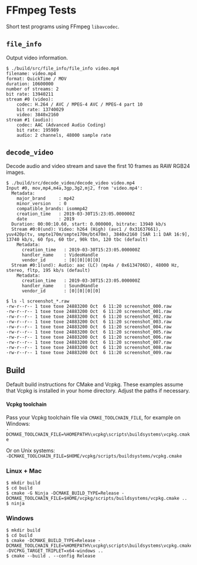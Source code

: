 # FFmpeg Tests

Short test programs using FFmpeg `libavcodec`.

## `file_info`

Output video information.

```
$ ./build/src/file_info/file_info video.mp4
filename: video.mp4
format: QuickTime / MOV
duration: 10600000
number of streams: 2
bit rate: 13940211
stream #0 (video):
    codec: H.264 / AVC / MPEG-4 AVC / MPEG-4 part 10
    bit rate: 13740029
    video: 3840x2160
stream #1 (audio):
    codec: AAC (Advanced Audio Coding)
    bit rate: 195989
    audio: 2 channels, 48000 sample rate
```

## `decode_video`

Decode audio and video stream and save the first 10 frames as RAW RGB24 images.

```
$ ./build/src/decode_video/decode_video video.mp4
Input #0, mov,mp4,m4a,3gp,3g2,mj2, from 'video.mp4':
  Metadata:
    major_brand     : mp42
    minor_version   : 0
    compatible_brands: isommp42
    creation_time   : 2019-03-30T15:23:05.000000Z
    date            : 2019
  Duration: 00:00:10.60, start: 0.000000, bitrate: 13940 kb/s
  Stream #0:0(und): Video: h264 (High) (avc1 / 0x31637661), yuv420p(tv, smpte170m/smpte170m/bt470m), 3840x2160 [SAR 1:1 DAR 16:9], 13740 kb/s, 60 fps, 60 tbr, 90k tbn, 120 tbc (default)
    Metadata:
      creation_time   : 2019-03-30T15:23:05.000000Z
      handler_name    : VideoHandle
      vendor_id       : [0][0][0][0]
  Stream #0:1(und): Audio: aac (LC) (mp4a / 0x6134706D), 48000 Hz, stereo, fltp, 195 kb/s (default)
    Metadata:
      creation_time   : 2019-03-30T15:23:05.000000Z
      handler_name    : SoundHandle
      vendor_id       : [0][0][0][0]

$ ls -l screenshot_*.raw
-rw-r--r-- 1 toxe toxe 24883200 Oct  6 11:20 screenshot_000.raw
-rw-r--r-- 1 toxe toxe 24883200 Oct  6 11:20 screenshot_001.raw
-rw-r--r-- 1 toxe toxe 24883200 Oct  6 11:20 screenshot_002.raw
-rw-r--r-- 1 toxe toxe 24883200 Oct  6 11:20 screenshot_003.raw
-rw-r--r-- 1 toxe toxe 24883200 Oct  6 11:20 screenshot_004.raw
-rw-r--r-- 1 toxe toxe 24883200 Oct  6 11:20 screenshot_005.raw
-rw-r--r-- 1 toxe toxe 24883200 Oct  6 11:20 screenshot_006.raw
-rw-r--r-- 1 toxe toxe 24883200 Oct  6 11:20 screenshot_007.raw
-rw-r--r-- 1 toxe toxe 24883200 Oct  6 11:20 screenshot_008.raw
-rw-r--r-- 1 toxe toxe 24883200 Oct  6 11:20 screenshot_009.raw
```

## Build

Default build instructions for CMake and Vcpkg. These examples assume that Vcpkg is installed in your home directory. Adjust the paths if necessary.

#### Vcpkg toolchain

Pass your Vcpkg toolchain file via `CMAKE_TOOLCHAIN_FILE`, for example on Windows:  
`-DCMAKE_TOOLCHAIN_FILE=%HOMEPATH%\vcpkg\scripts\buildsystems\vcpkg.cmake`

Or on Unix systems:  
`-DCMAKE_TOOLCHAIN_FILE=$HOME/vcpkg/scripts/buildsystems/vcpkg.cmake`

### Linux + Mac

```
$ mkdir build
$ cd build
$ cmake -G Ninja -DCMAKE_BUILD_TYPE=Release -DCMAKE_TOOLCHAIN_FILE=$HOME/vcpkg/scripts/buildsystems/vcpkg.cmake ..
$ ninja
```

### Windows

```
$ mkdir build
$ cd build
$ cmake -DCMAKE_BUILD_TYPE=Release -DCMAKE_TOOLCHAIN_FILE=%HOMEPATH%\vcpkg\scripts\buildsystems\vcpkg.cmake -DVCPKG_TARGET_TRIPLET=x64-windows ..
$ cmake --build . --config Release
```
